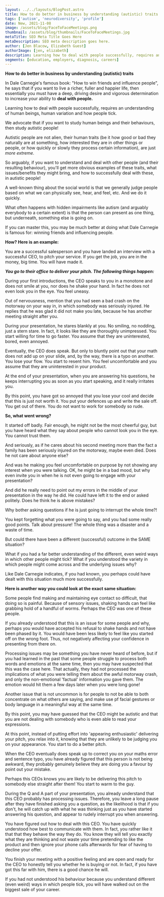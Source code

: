 ```yaml
---
layout: ../../layouts/BlogPost.astro
title: How to do better in business by understanding (autistic) traits
tags: ['autism', 'neurodiversity', 'profile']
date: New, 2021-11-08
image: /assets/blog/FaceToFaceMeetings.png
thumbnail: /assets/blog/thumbnails/FaceToFaceMeetings.jpg
metaTitle: SEO Meta Title Goes Here
metaDescription: SEO meta description goes here.
author: [Jen Blacow, Elizabeth Guest]
authorImage: [jen, elizabeth]
description: Learning how to deal with people successfully, requires an understanding of human beings, human variation and how people tick.
segments: [education, employers, diagnosis, careers]
---
```

**How to do better in business by understanding (autistic) traits**

In Dale Carnegie's famous book: "How to win friends and influence
people", he says that if you want to live a richer, fuller and happier
life, then essentially you must have a deep, driving desire and vigorous
determination to increase your ability to **deal with people.**

Learning how to deal with people successfully, requires an understanding
of human beings, human variation and how people tick.

We advocate that if you want to study human beings and their behaviours,
then study autistic people!

Autistic people are not alien, their human traits (be it how good or bad
they naturally are at something, how interested they are in other things
or people, or how quickly or slowly they process certain information),
are just *more extreme.*

So arguably, if you want to understand and deal with other people (and
their resulting behaviour), you'll get more obvious examples of these
traits, what issues/benefits they might bring, and how to successfully
deal with these, in autistic people!

A well-known thing about the social world is that we generally judge
people based on what we can physically see, hear, and feel, etc. And we
do it quickly.

What often happens with hidden impairments like autism (and arguably
everybody to a certain extent) is that the person can present as one
thing, but underneath, something else is going on.

If you can master this, you may be much better at doing what Dale
Carnegie is famous for: winning friends and influencing people.

**How? Here is an example:**

You are a successful salesperson and you have landed an interview with a
successful CEO, to pitch your service. If you get the job, you are in
the money, big time. You will have made it.

***You go to their office to deliver your pitch. The following things
happen:***

During your first introductions, the CEO speaks to you in a monotone and
does not smile at you, nor does he shake your hand. In fact he does not
even look you in the eye. You feel uneasy.

Out of nervousness, mention that you had seen a bad crash on the
motorway on your way in, in which somebody was seriously injured. He
replies that he was glad it did not make you late, because he has
another meeting straight after you.

During your presentation, he stares blankly at you. No smiling, no
nodding, just a stern stare. In fact, it looks like they are thoroughly
unimpressed. You start willing for time to go faster. You assume that
they are uninterested, bored, even annoyed.

Eventually, the CEO does speak. But only to bluntly point out that your
math does not add up on your slide, and, by the way, there is a typo on
another. You lose your flow. You start to resent him. You feel
uncomfortable and you assume that they are uninterested in your product.

At the end of your presentation, when you are answering his questions,
he keeps interrupting you as soon as you start speaking, and it really
irritates you.

By this point, you have got so annoyed that you lose your cool and
decide that this is just not worth it. You put your defences up and
write the sale off. You get out of there. You do not want to work for
somebody so rude.

**So, what went wrong?**

It started off badly. Fair enough, he might not be the most cheerful
guy, but you have heard what they say about people who cannot look you
in the eye. You cannot trust them.

And seriously, as if he cares about his second meeting more than the
fact a family has been seriously injured on the motorway, maybe even
died. Does he not care about anyone else?

And was he making you feel uncomfortable on purpose by not showing any
interest when you were talking. OK, he might be in a bad mood, but why
even invite you in when he is not even going to engage with your
presentation?

And did he really need to point out my errors in the middle of your
presentation in the way he did. He could have left it to the end or
asked politely. Does he think he is above mistakes?

Why bother asking questions if he is just going to interrupt the whole
time?!

You kept forgetting what you were going to say, and you had some really
good points. Talk about pressure! The whole thing was a disaster and a
waste of time.

But could there have been a different (successful) outcome in the SAME
situation?

What if you had a far better understanding of the different, even weird
ways in which other people might tick? What if you understood the
variety in which people might come across and the underlying issues why?

Like Dale Carnegie indicates, if you had known, you perhaps could have
dealt with this situation much more successfully.

**Here is another way you could look at the exact same situation:**

Some people find making and maintaining eye contact so difficult, that
doing so is painful. Because of sensory issues, shaking hands can feel
like grabbing hold of a handful of worms. Perhaps the CEO was one of
these people.

If you already understood that this is an issue for some people and why,
perhaps you would have accepted his refusal to shake hands and not have
been phased by it. You would have been less likely to feel like you
started off on the wrong foot. Thus, not negatively affecting your
confidence in presenting from there on.

Processing issues may be something you have never heard of before, but
if you had learned in the past that some people struggle to process both
words and emotions at the same time, then you may have suspected that
this was the case here. That actually, they had not processed the
implications of what you were telling them about the awful motorway
crash, and only the non-emotional 'factual' information you gave them.
The emotion would hit them a few days later when you were long gone!

Another issue that is not uncommon is for people to not be able to both
concentrate on what others are saying, and make use pf facial gestures
or body language in a meaningful way at the same time.

By this point, you may have guessed that the CEO might be autistic and
that you are not dealing with somebody who is even able to read your
expressions.

At this point, instead of putting effort into 'appearing enthusiastic'
delivering your pitch, you relax into it, knowing that they are unlikely
to be judging you on your appearance. You start to do a better pitch.

When the CEO eventually does speak up to correct you on your maths error
and sentence typo, you have already figured that this person is not
being awkward, they probably genuinely believe they are doing you a
favour by point out your mistake.

Perhaps this CEOs knows you are likely to be delivering this pitch to
somebody else straight after them! You start to warm to the guy.

During the Q and A part of your presentation, you already understand
that this CEO probably has processing issues. Therefore, you leave a
long pause after they have finished asking you a question, as the
likelihood is that if you don't, he will catch up with what he was
thinking just as you have started answering his question, and appear to
rudely interrupt you when answering.

You have figured out how to deal with this CEO. You have quickly
understood how best to communicate with them. In fact, you rather like
it that that they behave the way they do. You know they will tell you
exactly what they are thinking and not waste your time pretending to
like the product and then ignore your phone calls afterwards for fear of
having to decline your offer.

You finish your meeting with a positive feeling and are open and ready
for the CEO to honestly tell you whether he is buying or not. In fact,
if you have got this far with him, there is a good chance he will.

If you had not understood his behaviour because you understand different
(even weird) ways in which people tick, you will have walked out on the
biggest sale of your career.

